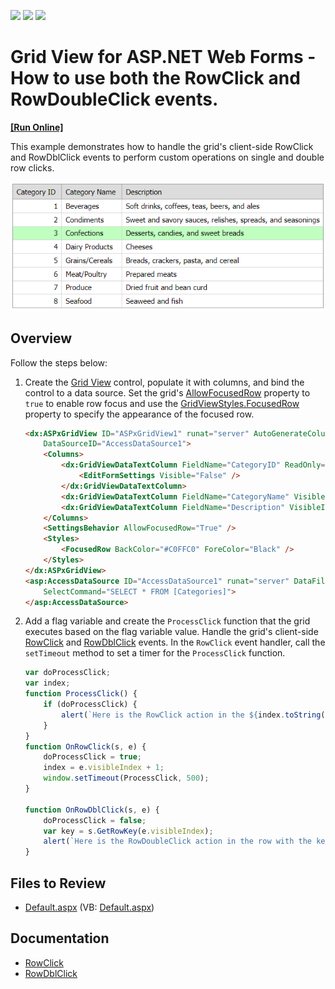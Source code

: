<!-- default badges list -->
![](https://img.shields.io/endpoint?url=https://codecentral.devexpress.com/api/v1/VersionRange/128543748/22.1.3%2B)
[![](https://img.shields.io/badge/Open_in_DevExpress_Support_Center-FF7200?style=flat-square&logo=DevExpress&logoColor=white)](https://supportcenter.devexpress.com/ticket/details/E1343)
[![](https://img.shields.io/badge/📖_How_to_use_DevExpress_Examples-e9f6fc?style=flat-square)](https://docs.devexpress.com/GeneralInformation/403183)
<!-- default badges end -->
# Grid View for ASP.NET Web Forms - How to use both the RowClick and RowDoubleClick events.
<!-- run online -->
**[[Run Online]](https://codecentral.devexpress.com/e1343/)**
<!-- run online end -->

This example demonstrates how to handle the grid's client-side RowClick and RowDblClick events to perform custom operations on single and double row clicks.

![Click](images/Click.png)

## Overview

Follow the steps below:

1. Create the [Grid View](https://docs.devexpress.com/AspNet/DevExpress.Web.ASPxGridView) control, populate it with columns, and bind the control to a data source. Set the grid's [AllowFocusedRow](https://docs.devexpress.com/AspNet/DevExpress.Web.ASPxGridViewBehaviorSettings.AllowFocusedRow) property to `true` to enable row focus and use the [GridViewStyles.FocusedRow](https://docs.devexpress.com/AspNet/DevExpress.Web.GridViewStyles.FocusedRow) property to specify the appearance of the focused row.

    ```aspx
    <dx:ASPxGridView ID="ASPxGridView1" runat="server" AutoGenerateColumns="False" KeyFieldName="CategoryID"
        DataSourceID="AccessDataSource1">
        <Columns>
            <dx:GridViewDataTextColumn FieldName="CategoryID" ReadOnly="True" VisibleIndex="0">
                <EditFormSettings Visible="False" />
            </dx:GridViewDataTextColumn>
            <dx:GridViewDataTextColumn FieldName="CategoryName" VisibleIndex="1" />
            <dx:GridViewDataTextColumn FieldName="Description" VisibleIndex="2" />
        </Columns>
        <SettingsBehavior AllowFocusedRow="True" />
        <Styles>
            <FocusedRow BackColor="#C0FFC0" ForeColor="Black" />
        </Styles>
    </dx:ASPxGridView>
    <asp:AccessDataSource ID="AccessDataSource1" runat="server" DataFile="~/App_Data/nwind.mdb"
        SelectCommand="SELECT * FROM [Categories]">
    </asp:AccessDataSource>
    ```

2. Add a flag variable and create the `ProcessClick` function that the grid executes based on the flag variable value. Handle the grid's client-side [RowClick](https://docs.devexpress.com/AspNet/js-ASPxClientGridView.RowClick) and [RowDblClick](https://docs.devexpress.com/AspNet/js-ASPxClientGridView.RowDblClick) events. In the `RowClick` event handler, call the `setTimeout` method to set a timer for the `ProcessClick` function.

    ```js
    var doProcessClick;
    var index;
    function ProcessClick() {
        if (doProcessClick) {
            alert(`Here is the RowClick action in the ${index.toString()} row.`);
        }
    }
    function OnRowClick(s, e) {
        doProcessClick = true;
        index = e.visibleIndex + 1;
        window.setTimeout(ProcessClick, 500);
    }

    function OnRowDblClick(s, e) {
        doProcessClick = false;
        var key = s.GetRowKey(e.visibleIndex);
        alert(`Here is the RowDoubleClick action in the row with the key = ${key}.`);
    }
    ```

## Files to Review

* [Default.aspx](./CS/WebSite/Default.aspx) (VB: [Default.aspx](./VB/WebSite/Default.aspx))

## Documentation

* [RowClick](https://docs.devexpress.com/AspNet/js-ASPxClientGridView.RowClick)
* [RowDblClick](https://docs.devexpress.com/AspNet/js-ASPxClientGridView.RowDblClick)
